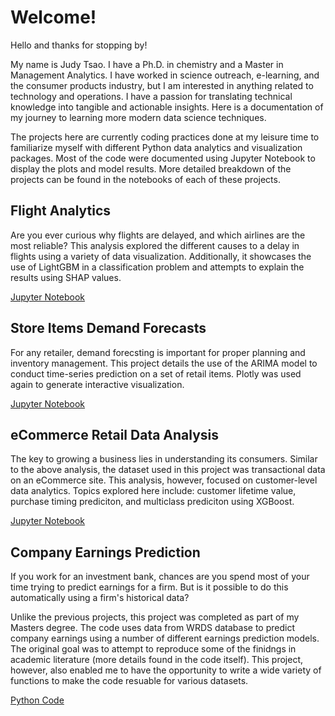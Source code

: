 # Welcome!

Hello and thanks for stopping by! 

My name is Judy Tsao. I have a Ph.D. in chemistry and a Master in Management Analytics. I have worked in science outreach, e-learning, and the consumer products industry, but I am interested in anything related to technology and operations. I have a passion for translating technical knowledge into tangible and actionable insights. Here is a documentation of my journey to learning more modern data science techniques. 

The projects here are currently coding practices done at my leisure time to familiarize myself with different Python data analytics and visualization packages. Most of the code were documented using Jupyter Notebook to display the plots and model results. More detailed breakdown of the projects can be found in the notebooks of each of these projects.


## Flight Analytics

Are you ever curious why flights are delayed, and which airlines are the most reliable? This analysis explored the different causes to a delay in flights using a variety of data visualization. Additionally, it showcases the use of LightGBM in a classification problem and attempts to explain the results using SHAP values.

[Jupyter Notebook](https://github.com/tsaofa/Projects/blob/master/Flight%20Analytics/Flight%20Analytics.ipynb)


## Store Items Demand Forecasts

For any retailer, demand forecsting is important for proper planning and inventory management. This project details the use of the ARIMA model to conduct time-series prediction on a set of retail items. Plotly was used again to generate interactive visualization. 

[Jupyter Notebook](https://github.com/tsaofa/Projects/blob/master/Demand%20Forecasting/Store%20Demand%20Forecasting.ipynb)


## eCommerce Retail Data Analysis

The key to growing a business lies in understanding its consumers. Similar to the above analysis, the dataset used in this project was transactional data on an eCommerce site. This analysis, however, focused on customer-level data analytics. Topics explored here include: customer lifetime value, purchase timing prediciton, and multiclass prediciton using XGBoost.

[Jupyter Notebook](https://github.com/tsaofa/Projects/blob/master/eCommerce%20Analysis/eCommerce%20Analysis.ipynb)


## Company Earnings Prediction

If you work for an investment bank, chances are you spend most of your time trying to predict earnings for a firm. But is it possible to do this automatically using a firm's historical data? 

Unlike the previous projects, this project was completed as part of my Masters degree. The code uses data from WRDS database to predict company earnings using a number of different earnings prediction models. The original goal was to attempt to reproduce some of the finidngs in academic literature (more details found in the code itself). This project, however, also enabled me to have the opportunity to write a wide variety of functions to make the code resuable for various datasets.

[Python Code](https://github.com/tsaofa/Projects/blob/master/Earnings%20Prediction/AccountingProject.py)


